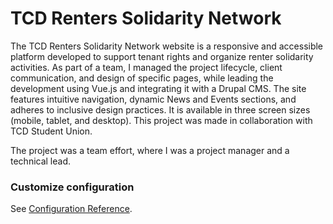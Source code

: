 # TCD Renters Solidarity Network

The TCD Renters Solidarity Network website is a responsive and accessible platform developed to support tenant rights and organize renter solidarity activities. As part of a team, I managed the project lifecycle, client communication, and design of specific pages, while leading the development using Vue.js and integrating it with a Drupal CMS. The site features intuitive navigation, dynamic News and Events sections, and adheres to inclusive design practices. It is available in three screen sizes (mobile, tablet, and desktop). This project was made in collaboration with TCD Student Union.

The project was a team effort, where I was a project manager and a technical lead. 

### Customize configuration
See [Configuration Reference](https://cli.vuejs.org/config/).
